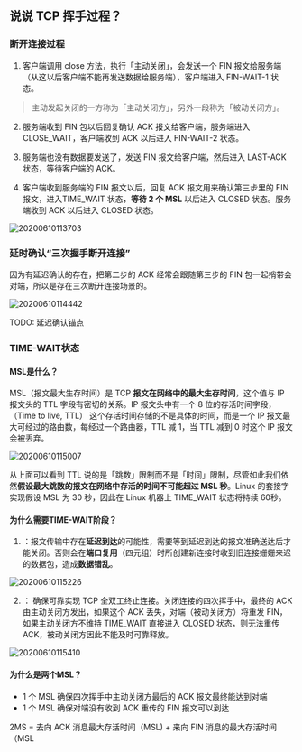 ## 说说 TCP 挥手过程？

### 断开连接过程

1. 客户端调用 close 方法，执行「主动关闭」，会发送一个 FIN 报文给服务端（从这以后客户端不能再发送数据给服务端），客户端进入 FIN-WAIT-1 状态。

> 主动发起关闭的一方称为「主动关闭方」，另外一段称为「被动关闭方」。

2. 服务端收到 FIN 包以后回复确认 ACK 报文给客户端，服务端进入 CLOSE_WAIT，客户端收到 ACK 以后进入 FIN-WAIT-2 状态。

3. 服务端也没有数据要发送了，发送 FIN 报文给客户端，然后进入 LAST-ACK 状态，等待客户端的 ACK。

4. 客户端收到服务端的 FIN 报文以后，回复 ACK 报文用来确认第三步里的 FIN 报文，进入TIME_WAIT 状态，**等待 2 个 MSL** 以后进入 CLOSED 状态。服务端收到 ACK 以后进入 CLOSED 状态。

![20200610113703]( https://supyyy-1259673491.cos.ap-beijing.myqcloud.com/2020/pictures20200610113703.png)

### 延时确认“三次握手断开连接”

因为有延迟确认的存在，把第二步的 ACK 经常会跟随第三步的 FIN 包一起捎带会对端，所以是存在三次断开连接场景的。

![20200610114442]( https://supyyy-1259673491.cos.ap-beijing.myqcloud.com/2020/pictures20200610114442.png)

TODO: 延迟确认锚点

### TIME-WAIT状态

#### MSL是什么？

MSL（报文最大生存时间）是 TCP **报文在网络中的最大生存时间**，这个值与 IP 报文头的 TTL 字段有密切的关系。IP 报文头中有一个 8 位的存活时间字段，（Time to live, TTL） 这个存活时间存储的不是具体的时间，而是一个 IP 报文最大可经过的路由数，每经过一个路由器，TTL 减 1，当 TTL 减到 0 时这个 IP 报文会被丢弃。

![20200610115007]( https://supyyy-1259673491.cos.ap-beijing.myqcloud.com/2020/pictures20200610115007.png)

从上面可以看到 TTL 说的是「跳数」限制而不是「时间」限制，尽管如此我们依然**假设最大跳数的报文在网络中存活的时间不可能超过 MSL 秒**。Linux 的套接字实现假设 MSL 为 30 秒，因此在 Linux 机器上 TIME_WAIT 状态将持续 60秒。

#### 为什么需要TIME-WAIT阶段？

1. ：报文传输中存在**延迟到达**的可能性，需要等到延迟到达的报文准确送达后才能关闭。否则会在**端口复用**（四元组）时所创建新连接时收到旧连接姗姗来迟的数据包，造成**数据错乱**。

![20200610115226]( https://supyyy-1259673491.cos.ap-beijing.myqcloud.com/2020/pictures20200610115226.png)

2. ： 确保可靠实现 TCP 全双工终止连接。关闭连接的四次挥手中，最终的 ACK 由主动关闭方发出，如果这个 ACK 丢失，对端（被动关闭方）将重发 FIN，如果主动关闭方不维持 TIME_WAIT 直接进入 CLOSED 状态，则无法重传 ACK，被动关闭方因此不能及时可靠释放。

![20200610115410]( https://supyyy-1259673491.cos.ap-beijing.myqcloud.com/2020/pictures20200610115410.png)

#### 为什么是两个MSL？

- 1 个 MSL 确保四次挥手中主动关闭方最后的 ACK 报文最终能达到对端
- 1 个 MSL 确保对端没有收到 ACK 重传的 FIN 报文可以到达

2MS = 去向 ACK 消息最大存活时间（MSL) + 来向 FIN 消息的最大存活时间（MSL